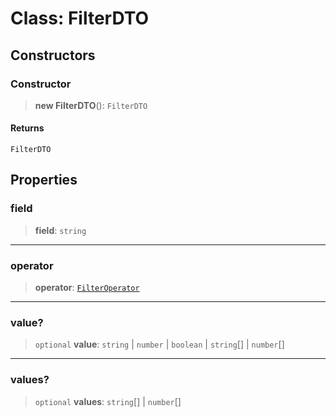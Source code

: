 # Class: FilterDTO

## Constructors

<a id="constructor"></a>

### Constructor

> **new FilterDTO**(): `FilterDTO`

#### Returns

`FilterDTO`

## Properties

<a id="field"></a>

### field

> **field**: `string`

---

<a id="operator"></a>

### operator

> **operator**: [`FilterOperator`](/api/nestjs/Enumeration.FilterOperator.md)

---

<a id="value"></a>

### value?

> `optional` **value**: `string` \| `number` \| `boolean` \| `string`[] \| `number`[]

---

<a id="values"></a>

### values?

> `optional` **values**: `string`[] \| `number`[]
